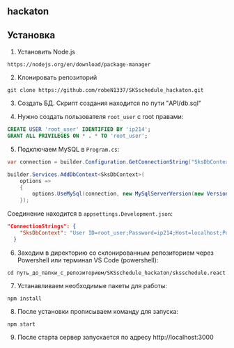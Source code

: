 ## hackaton 

## Установка

1. Установить Node.js
   
```https://nodejs.org/en/download/package-manager```

2. Клонировать репозиторий

```git clone https://github.com/robeN1337/SKSschedule_hackaton.git```

3. Создать БД. Скрипт создания находится по пути "API/db.sql"
   
4. Нужно создать пользователя `root_user` с root правами:

```sql
CREATE USER 'root_user' IDENTIFIED BY 'ip214';
GRANT ALL PRIVILEGES ON * . * TO 'root_user';
```

5. Подключаем MySQL в `Program.cs`:

```csharp
var connection = builder.Configuration.GetConnectionString("SksDbContext");
```

```csharp
builder.Services.AddDbContext<SksDbContext>(
    options =>
    {
        options.UseMySql(connection, new MySqlServerVersion(new Version(9, 1, 0)));
    });
```
Соединение находится в `appsettings.Development.json`:

```json
"ConnectionStrings": {
    "SksDbContext": "User ID=root_user;Password=ip214;Host=localhost;Port=3306;Database=db_sks"
  }
```

6. Заходим в директорию со склонированным репозиторием через Powershell или терминал VS Code (powershell):

```cd путь_до_папки_с_репозиторием/SKSschedule_hackaton/sksschedule.react```

7. Устанавливаем необходимые пакеты для работы:

```npm install```

8. После установки прописываем команду для запуска:
   
```npm start```

9. После старта сервер запускается по адресу http://localhost:3000
